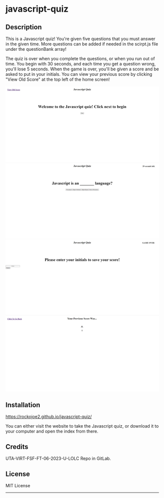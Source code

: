 # javascript-quiz

## Description

This is a Javascript quiz! You're given five questions that you must answer in the given time. More questions can be added if needed in the scirpt.js file under the questionBank array!

The quiz is over when you complete the questions, or when you run out of time. You begin with 30 seconds, and each time you get a question wrong, you'll lose 5 seconds. When the game is over, you'll be given a score and be asked to put in your initials. You can view your previous score by clicking "View Old Score" at the top left of the home screen!

<img src="./assets/images/image-1.jpg"/>
<img src="./assets/images/image-2.jpg"/>
<img src="./assets/images/image-3.jpg"/>
<img src="./assets/images/image-4.jpg"/>

## Installation

https://rockojoe2.github.io/javascript-quiz/

You can either visit the website to take the Javascript quiz, or download it to your computer and open the index from there.


## Credits

UTA-VIRT-FSF-FT-06-2023-U-LOLC Repo in GitLab.


## License

MIT License

---
